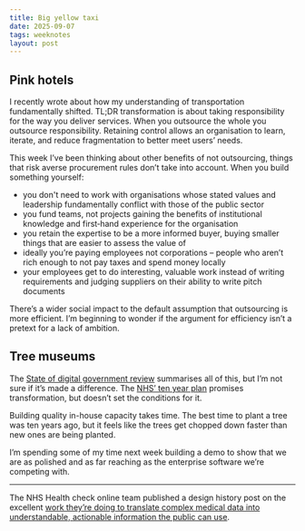 ```yaml
---
title: Big yellow taxi
date: 2025-09-07
tags: weeknotes
layout: post
---
```


## Pink hotels

I recently wrote about how my understanding of transportation fundamentally shifted. TL;DR transformation is about taking responsibility for the way you deliver services. When you outsource the whole you outsource responsibility. Retaining control allows an organisation to learn, iterate, and reduce fragmentation to better meet users’ needs.

This week I’ve been thinking about other benefits of not outsourcing, things that risk averse procurement rules don’t take into account. When you build something yourself:

- you don't need to work with organisations whose stated values and leadership fundamentally conflict with those of the public sector
- you fund teams, not projects gaining the benefits of institutional knowledge and first‑hand experience for the organisation
- you retain the expertise to be a more informed buyer, buying smaller things that are easier to assess the value of
- ideally you’re paying employees not corporations – people who aren’t rich enough to not pay taxes and spend money locally
- your employees get to do interesting, valuable work instead of writing requirements and judging suppliers on their ability to write pitch documents

There’s a wider social impact to the default assumption that outsourcing is more efficient. I’m beginning to wonder if the argument for efficiency isn’t a pretext for a lack of ambition.

## Tree museums

The [State of digital government review](https://www.gov.uk/government/publications/state-of-digital-government-review/state-of-digital-government-review) summarises all of this, but I’m not sure if it’s made a difference. The [NHS’ ten year plan](https://www.gov.uk/government/publications/10-year-health-plan-for-england-fit-for-the-future/fit-for-the-future-10-year-health-plan-for-england-executive-summary) promises transformation, but doesn’t set the conditions for it.

Building quality in-house capacity takes time. The best time to plant a tree was ten years ago, but it feels like the trees get chopped down faster than new ones are being planted.

I’m spending some of my time next week building a demo to show that we are as polished and as far reaching as the enterprise software we’re competing with.

---

The NHS Health check online team published a design history post on the excellent [work they’re doing to translate complex medical data into understandable, actionable information the public can use](https://design-history.prevention-services.nhs.uk/nhs-health-check-online/2025/09/cholesterol-results/).
